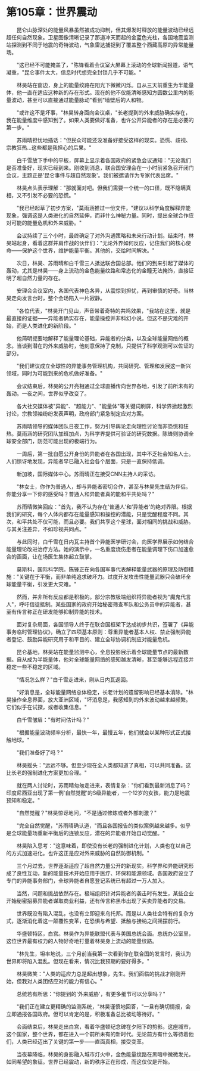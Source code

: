 # 第105章：世界震动

　　昆仑山脉深处的能量风暴虽然被成功抑制，但其爆发时释放的能量波动已经远超任何自然现象。卫星图像清晰记录了那道冲天而起的金蓝色光柱，各国地震监测站探测到不同于地震的奇特波动，气象雷达捕捉到了覆盖整个西藏高原的异常能量场。

　　"这已经不可能掩盖了，"陈锋看着会议室大屏幕上滚动的全球新闻报道，语气凝重，"昆仑事件太大，信息时代想完全封锁几乎不可能。"

　　林昊站在窗边，身上的能量纹路在阳光下微微闪烁。自从三天前重生为半能量体，他一直在适应这种新的存在形式。现在的他不仅能清晰感知方圆数公里内的能量波动，甚至可以直接通过能量脉动"看到"墙壁后的人和物。

　　"或许这不是坏事，"林昊转身面向会议桌，"长老提到的外来威胁确实存在，我在能量维度中感知到了。如果人类要做好准备，也许公开异能者的存在是必要的第一步。"

　　苏雨晴担忧地插话："但民众可能还没准备好接受这样的现实。恐慌、歧视、宗教狂热...这些都是我担心的后果。"

　　白千雪放下手中的平板，屏幕上显示着各国政府的紧急会议通知："无论我们是否准备好，现实已经到来。刚收到消息，联合国安理会在一小时前紧急召开闭门会议，主题正是'昆仑事件与超自然现象'。我们被邀请作为专家代表出席。"

　　林昊点头表示理解："那就面对吧。但我们需要一个统一的口径，既不隐瞒真相，又不引发不必要的恐慌。"

　　"我已经起草了初步方案，"莫雨涵推过一份文件，"建议以科学角度解释异能现象，强调这是人类进化的自然延伸，而非什么神秘力量。同时，提出全球合作应对可能的能量危机和外来威胁。"

　　会议持续了三个小时，最终确定了对外沟通策略和未来行动计划。结束时，林昊站起身，看着这群并肩作战的伙伴们："无论外界如何反应，记住我们的核心使命——保护这个世界，维护能量平衡。其他的，交给时间解决。"

　　次日，林昊、苏雨晴和白千雪三人抵达联合国总部。他们的到来引起了媒体的轰动，尤其是林昊——身上流动的金色能量纹路和常态化的金瞳无法掩饰，直接证明了超自然力量的存在。

　　安理会会议室内，各国代表神色各异，从震惊到担忧，再到审慎的好奇。当林昊走向发言台时，整个会场陷入一片寂静。

　　"各位代表，"林昊开门见山，声音带着奇特的共鸣效果，"我站在这里，就是最直接的证据——异能者确实存在，能量操控并非科幻小说。但这不是灾难的开始，而是人类进化的新阶段。"

　　他简明扼要地解释了能量理论基础，异能者的分类，以及全球能量网络的概念。当谈到潜在的外来威胁时，他刻意保持了克制，只提供了科学观测可以佐证的部分。

　　"我们建议成立全球性的异能事务管理机构，共同研究、管理和发展这一新兴领域，同时为可能到来的危机做好准备。"

　　会议结束后，林昊的公开亮相通过全球直播传向世界各地，引发了前所未有的轰动。一夜之间，世界似乎改变了。

　　各大社交媒体被"异能"、"超能力"、"能量体"等关键词刷屏，科学界掀起激烈讨论，宗教领袖纷纷发表声明，政府部门紧急制定应对方案。

　　苏雨晴领导的媒体团队日夜工作，努力引导舆论走向理性讨论而非恐慌和狂热。莫雨涵的研究团队加班加点，为科学界提供可验证的研究数据。陈锋则协调全球安全部门，防范可能出现的极端行为。

　　一周后，第一批自愿公开身份的异能者在各国出现，其中不乏社会知名人士。人们惊讶地发现，异能者早已融入社会各个层面，只是一直保持低调。

　　新加坡，国际媒体中心。苏雨晴正在接受CNN主持人的采访。

　　"林女士，你作为普通人，却与异能者密切合作，甚至与林昊先生结为伴侣。你能分享一下你的感受吗？普通人和异能者真的能和平共处吗？"

　　苏雨晴微笑回应："首先，我不认为存在'普通人'和'异能者'的绝对界限。根据我们的研究，每个人体内都存在能量感知和操控的潜能，只是觉醒程度不同。其次，和平共处不仅可能，而且必要。我们共享这个星球，面对相同的挑战和威胁。与其关注差异，不如珍视共同点。"

　　与此同时，白千雪在日内瓦主持首个异能医学研讨会，向医学界展示如何结合能量理论改进治疗方法。她的演示中，一名重度烧伤患者在能量调理下伤口加速愈合的画面，让在场医生集体起立鼓掌。

　　莫斯科，国际科学院。陈锋正在向各国军事代表解释能量武器的原理及防御措施："关键在于平衡，而非单纯追求破坏力。过度开发攻击性能量武器只会破坏全球能量平衡，引发更大灾难。"

　　然而，并非所有反应都是积极的。部分宗教极端组织将异能者视为"魔鬼代言人"，呼吁信徒抵制。某些国家的政府开始秘密筛查军队和公务员中的异能者，甚至有传言称正在研发能够抑制异能的技术。

　　面对复杂局面，各国领导人终于在联合国框架下达成初步共识，签署了《异能事务临时管理协议》，确立了四项基本原则：尊重异能者基本人权、禁止强制异能者登记、鼓励异能研究用于和平目的、建立全球协调机制应对能量危机。

　　昆仑基地，林昊站在能量监测中心，全息投影展示着全球能量节点的最新数据。自从成为半能量体，他对全球能量网络的感知越发清晰，甚至能够远程连接并稳定一些不稳定的区域。

　　"情况怎么样？"白千雪走进来，刚从日内瓦返回。

　　"好消息是，全球能量网络总体稳定，长老计划的遗留影响已经基本消除。"林昊操作全息界面，放大亚洲区域，"坏消息是，我感知到的外来波动越来越频繁。它们似乎在试探，或者收集信息。"

　　白千雪皱眉："有时间估计吗？"

　　"根据能量波动频率分析，最快一年，最慢五年，他们就会以某种形式正式接触地球。"

　　"我们准备好了吗？"

　　林昊摇头："远远不够。但至少现在全人类都知道了真相，可以共同准备。这比长老的强制进化方案更加合理。"

　　就在两人讨论时，苏雨晴匆匆走进来，表情复杂："你们看到最新消息了吗？印度尼西亚出现了第一例'自然觉醒'的S级异能者，一个12岁的女孩，能力是地震预知和稳定。"

　　"自然觉醒？"林昊惊讶地问，"不是通过修炼或者外部刺激？"

　　"完全自然觉醒，"苏雨晴确认道，"而且各国报告的类似案例越来越多。似乎是全球能量场重新平衡后的连锁反应，潜在的异能者开始自动觉醒。"

　　林昊陷入思考："这意味着，即使没有长老的强制进化计划，人类也在以自己的方式加速进化。也许这正是应对外来威胁的自然防御机制。"

　　三个月过去，世界逐渐适应了超自然力量公开的新现实。科学界和异能研究形成了良性互动，新的能量技术开始应用于医疗、环保和能源领域。各国政府设立了专门的异能事务部门，全球异能者自愿登记系统已有超过一万人加入。

　　当然，问题和挑战依然存在。极端组织针对异能者的袭击时有发生，某些企业开始秘密招募异能者谋取商业利益，还有传言称黑市出现了买卖异能者的交易。

　　世界既没有陷入混乱，也没有立即迎来乌托邦。而是以人类社会特有的复杂方式，逐渐消化着这一颠覆性变革，在恐惧与希望、抵触与接纳之间摇摆前行。

　　华盛顿特区，白宫。林昊作为异能联盟代表与美国总统会面。总统办公室里，这位世界最有权力的人物好奇地打量着林昊身上流动的能量纹路。

　　"林先生，坦率地说，三个月前当我第一次看到你在联合国的发言时，我认为世界即将陷入混乱。但现在看来，情况比我预期的要好得多。"

　　林昊微笑："人类的适应力总是超出想象，先生。我们面临的挑战才刚刚开始，但我对人类团结应对的能力有信心。"

　　总统若有所思："你提到的'外来威胁'，有更多细节可以分享吗？"

　　"我们正在建立更精确的监测系统，"林昊谨慎地回答，"一旦有确切情报，会立即通报各国政府。但可以肯定的是，积极准备总比被动等待好。"

　　会面结束后，林昊走出白宫，看着华盛顿纪念碑在夕阳下的剪影。这座城市，这个国家，整个世界，都在进入一个前所未有的新时代。无论前方有什么等待着他们，人类已经迈出了关键的第一步——直面真相，接受变革。

　　当夜幕降临，林昊的身影融入城市灯火中，金色能量纹路在黑暗中微微发光，如同希望的象征。世界已经震动，新的秩序正在形成，而这仅仅是开始。 